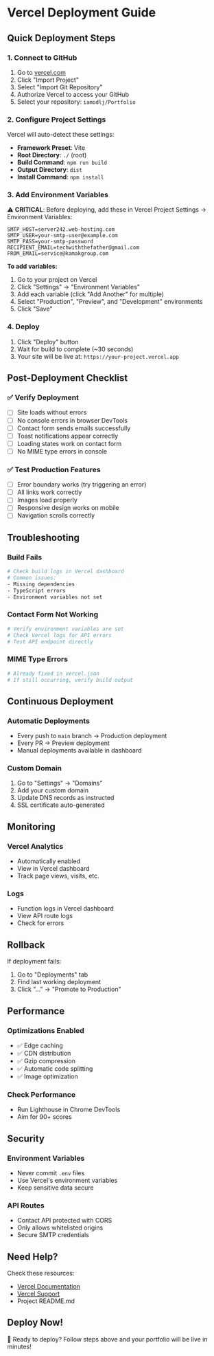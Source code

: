 # Vercel Deployment Guide

## Quick Deployment Steps

### 1. Connect to GitHub
1. Go to [vercel.com](https://vercel.com)
2. Click "Import Project"
3. Select "Import Git Repository"
4. Authorize Vercel to access your GitHub
5. Select your repository: `iamodlj/Portfolio`

### 2. Configure Project Settings
Vercel will auto-detect these settings:
- **Framework Preset**: Vite
- **Root Directory**: `./` (root)
- **Build Command**: `npm run build`
- **Output Directory**: `dist`
- **Install Command**: `npm install`

### 3. Add Environment Variables
⚠️ **CRITICAL**: Before deploying, add these in Vercel Project Settings → Environment Variables:

```env
SMTP_HOST=server242.web-hosting.com
SMTP_USER=your-smtp-user@example.com
SMTP_PASS=your-smtp-password
RECIPIENT_EMAIL=techwiththefather@gmail.com
FROM_EMAIL=service@kamakgroup.com
```

**To add variables:**
1. Go to your project on Vercel
2. Click "Settings" → "Environment Variables"
3. Add each variable (click "Add Another" for multiple)
4. Select "Production", "Preview", and "Development" environments
5. Click "Save"

### 4. Deploy
1. Click "Deploy" button
2. Wait for build to complete (~30 seconds)
3. Your site will be live at: `https://your-project.vercel.app`

## Post-Deployment Checklist

### ✅ Verify Deployment
- [ ] Site loads without errors
- [ ] No console errors in browser DevTools
- [ ] Contact form sends emails successfully
- [ ] Toast notifications appear correctly
- [ ] Loading states work on contact form
- [ ] No MIME type errors in console

### ✅ Test Production Features
- [ ] Error boundary works (try triggering an error)
- [ ] All links work correctly
- [ ] Images load properly
- [ ] Responsive design works on mobile
- [ ] Navigation scrolls correctly

## Troubleshooting

### Build Fails
```bash
# Check build logs in Vercel dashboard
# Common issues:
- Missing dependencies
- TypeScript errors
- Environment variables not set
```

### Contact Form Not Working
```bash
# Verify environment variables are set
# Check Vercel logs for API errors
# Test API endpoint directly
```

### MIME Type Errors
```bash
# Already fixed in vercel.json
# If still occurring, verify build output
```

## Continuous Deployment

### Automatic Deployments
- Every push to `main` branch → Production deployment
- Every PR → Preview deployment
- Manual deployments available in dashboard

### Custom Domain
1. Go to "Settings" → "Domains"
2. Add your custom domain
3. Update DNS records as instructed
4. SSL certificate auto-generated

## Monitoring

### Vercel Analytics
- Automatically enabled
- View in Vercel dashboard
- Track page views, visits, etc.

### Logs
- Function logs in Vercel dashboard
- View API route logs
- Check for errors

## Rollback
If deployment fails:
1. Go to "Deployments" tab
2. Find last working deployment
3. Click "..." → "Promote to Production"

## Performance

### Optimizations Enabled
- ✅ Edge caching
- ✅ CDN distribution
- ✅ Gzip compression
- ✅ Automatic code splitting
- ✅ Image optimization

### Check Performance
- Run Lighthouse in Chrome DevTools
- Aim for 90+ scores

## Security

### Environment Variables
- Never commit `.env` files
- Use Vercel's environment variables
- Keep sensitive data secure

### API Routes
- Contact API protected with CORS
- Only allows whitelisted origins
- Secure SMTP credentials

## Need Help?

Check these resources:
- [Vercel Documentation](https://vercel.com/docs)
- [Vercel Support](https://vercel.com/support)
- Project README.md

## Deploy Now!

🚀 Ready to deploy? Follow steps above and your portfolio will be live in minutes!
